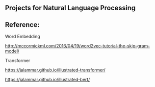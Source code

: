 ## Projects for Natural Language Processing

## Reference:

Word Embedding

http://mccormickml.com/2016/04/19/word2vec-tutorial-the-skip-gram-model/

Transformer

https://jalammar.github.io/illustrated-transformer/

https://jalammar.github.io/illustrated-bert/

